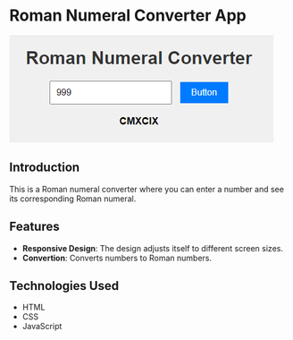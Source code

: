 # Roman Numeral Converter App

![RomanNumeralConverterApp](https://raw.githubusercontent.com/dogaegeozden/RomanNumeralConverterApp/main/screenshots/screenshot1.png)

## Introduction

This is a Roman numeral converter where you can enter a number and see its corresponding Roman numeral.

## Features

- **Responsive Design**: The design adjusts itself to different screen sizes.
- **Convertion**: Converts numbers to Roman numbers.

## Technologies Used

- HTML
- CSS
- JavaScript